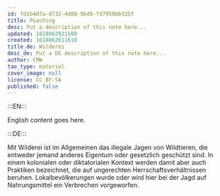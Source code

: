 ```yaml
---
id: fd1b487a-d732-4d08-9bd6-fd7950bb325f
title: Poaching
desc: Put a description of this note here...
updated: 1618862921500
created: 1618862611610
title_de: Wilderei
desc_de: Put a DE description of this note here...
author: CMW
tao_type: material
cover_image: null
license: CC BY-SA
published: false
---
```


:::EN:::

English content goes here.

:::DE:::

Mit Wilderei ist im Allgemeinen das illegale Jagen von Wildtieren, die entweder jemand anderes Eigentum oder gesetzlich geschützt sind. In einem kolonialen oder diktatorialen Kontext werden damit aber auch Praktiken bezeichnet, die auf ungerechten Herrschaftsverhältnissen beruhen. Lokalbevölkerungen wurde oder wird hier bei der Jagd auf Nahrungsmittel ein Verbrechen vorgeworfen.
